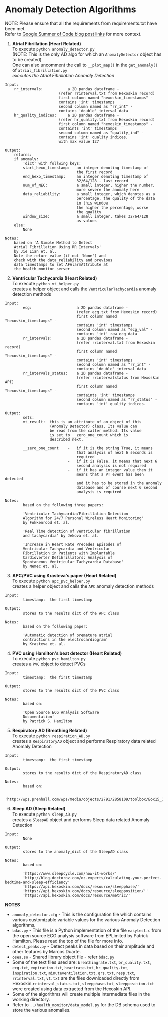 # Anomaly Detection Algorithms  
NOTE: Please ensure that all the requirements from requirements.txt have been met.  
Refer to [Google Summer of Code blog post links](https://medium.com/@dipankar1995/) for more context.  

1. **Atrial Fibrillation (Heart Related)**  
To execute `python anomaly_detector.py`  
(NOTE: This is the only AD algo for which an `AnomalyDetector` object has to be created)  
One can also uncomment the call to `__plot_map()` in the `get_anomaly()` of `atrial_fibrillation.py`  
*executes the Atrial Fibrillation Anomaly Detection*  
```
Input:
	rr_intervals:           a 2D pandas dataframe -
		                (refer rrinterval.txt from Hexoskin record)
		                first column named "hexoskin_timestamps" -
		                contains 'int' timestamps
		                second column named as "rr_int" -
		                contains 'double' interval data
	hr_quality_indices:     a 2D pandas dataframe -
		                (refer hr_quality.txt from Hexoskin record)
		                first column named "hexoskin_timestamps" -
		                containts 'int' timestamps
		                second column named as "quality_ind" -
		                contains 'int' quality indices,
		                with max value 127

Output:
	returns:
	if anomaly:
	    'dict' with follwing keys:
		start_hexo_timestamp:   an integer denoting timestamp of
		                        the first record
		end_hexo_timestamp:     an integer denoting timestamp of
		                        32/64/128 - last record
		num_of_NEC:             a small integer, higher the number,
		                        more severe the anomaly here
		data_reliability:       a small integer, which denotes as a
		                        percentage, the quality of the data
		                        in this window
		                        the higher the percentage, worse
		                        the quality
		window_size:            a small integer, takes 32/64/128
		                        as values
	else:
	    None

Notes:
	based on 'A Simple Method to Detect
	Atrial Fibrillation Using RR Intervals'
	by Jie Lian et. al.
	Note the return value (if not 'None') and
	check with the data_reliability and previous
	data timestamps to set AFAlarmAttribute at
	the health_monitor server
```
2. **Ventricular Tachycardia (Heart Related)**  
To execute `python vt_helper.py`  
creates a helper object and calls the `VentricularTachycardia` anomaly detection methods  
```
Input:
        ecg:                    a 2D pandas dataframe -
                                (refer ecg.txt from Hexoskin record)
                                first column named "hexoskin_timestamps" -
                                contains 'int' timestamps
                                second column named as "ecg_val" -
                                contains 'int' raw ecg data
        rr_intervals:           a 2D pandas dataframe -
                                (refer rrinterval.txt from Hexoskin record)
                                first column named "hexoskin_timestamps" -
                                contains 'int' timestamps
                                second column named as "rr_int" -
                                contains 'double' interval data
        rr_intervals_status:    a 2D pandas dataframe -
                                (refer rrintervalstatus from Hexoskin API)
                                first column named "hexoskin_timestamps" -
                                containts 'int' timestamps
                                second column named as "rr_status" -
                                contains 'int' quality indices.

Output:
        sets:
        vt_result:  this is an attribute of an object of this
                    (Anomaly Detector) class. Its value can
                    be read from the caller method. Its value
                    is set to __zero_one_count which is
                    described next.

        __zero_one_count    -   if it is the string True, it means
                                that analysis of next 6 seconds is
                                required
                            -   if it is False, it means that next 6
                                second analysis is not required
                            -   if it has an integer value then it
                                means that a VT event has been detected
                                and it has to be stored in the anomaly
                                database and of course next 6 second
                                analysis is required

Notes:
        based on the following three papers:

        'Ventricular Tachycardia/Fibrillation Detection
        Algorithm for 24/7 Personal Wireless Heart Monitoring'
        by Fokkenrood et. al.

        'Real Time detection of ventricular fibrillation
        and tachycardia' by Jekova et. al.

        'Increase in Heart Rate Precedes Episodes of
        Ventricular Tachycardia and Ventricular
        Fibrillation in Patients with Implantahle
        Cardioverter Defihrillators: Analysis of
        Spontaneous Ventricular Tachycardia Database'
        by Nemec et. al.
```
3. **APC/PVC using Krasteva's paper (Heart Related)**  
To execute `python apc_pvc_helper.py`  
creates a helper object and calls the `APC` anomaly detection methods  
```
Input:
        timestamp:  the first timestamp

Output:
        stores to the results dict of the APC class

Notes:
        based on the following paper:

        'Automatic detection of premature atrial
        contractions in the electrocardiogram'
        by Krasteva et. al.
```
4. **PVC using Hamilton's beat detector (Heart Related)**  
To execute `python pvc_hamilton.py`  
creates a `PVC` object to detect PVCs  
```
Input:
        timestamp:  the first timestamp

Output:
        stores to the results dict of the PVC class

Notes:
        based on:

        'Open Source ECG Analysis Software
        Documentation'
        by Patrick S. Hamilton
```
5. **Respiratory AD (Breathing Related)**  
To execute `python respiration_AD.py`  
creates a `RespiratoryAD` object and performs Respiratory data related Anomaly Detection  
```
Input:
        timestamp:  the first timestamp

Output:
        stores to the results dict of the RespiratoryAD class

Notes:
        based on:

        'http://wps.prenhall.com/wps/media/objects/2791/2858109/toolbox/Box15_1.pdf'
```
6. **Sleep AD (Sleep Related)**  
To execute `python sleep_AD.py`  
creates a `SleepAD` object and performs Sleep data related Anomaly Detection  
```
Input:
        None

Output:
        stores to the anomaly_dict of the SleepAD class

Notes:
        based on:

        'https://www.sleepcycle.com/how-it-works/'
        'http://blog.doctoroz.com/oz-experts/calculating-your-perfect-bedtime-and-sleep-efficiency'
        'https://api.hexoskin.com/docs/resource/sleepphase/'
        'https://api.hexoskin.com/docs/resource/sleepposition/''
        'https://api.hexoskin.com/docs/resource/metric/'
```

**NOTES**  
- `anomaly_detector.cfg` - This is the configuration file which contains various customizable variable values for the various Anomaly Detection algorithms.  
- `bdac.py` - This file is a Python implementation of the file `easytest.c` from the open source ECG analysis software from EPLimited by Patrick Hamilton. Please read the top of the file for more info.  
- `detect_peaks.py` - Detect peaks in data based on their amplitude and other features by Marcos Duarte.  
- `osea.so` - Shared library object file - refer `bdac.py`  
- Some of the text files used are: `breathingrate.txt`, `br_quality.txt`, `ecg.txt`, `expiration.txt`, `heartrate.txt`, `hr_quality.txt`, `inspiration.txt`, `minuteventilation.txt`, `qrs.txt`, `resp.txt`, `rrinterval.txt`, `vt.txt` are the files downloaded directly from Hexoskin.`rrinterval_status.txt`, `sleepphase.txt`, `sleepposition.txt` were created using data extracted from the Hexoskin API.  
- Some of the algorithms will create multiple intermediate files in the working directory.  
- Refer to `../health_monitor/data_model.py` for the DB schema used to store the various anomalies.  

